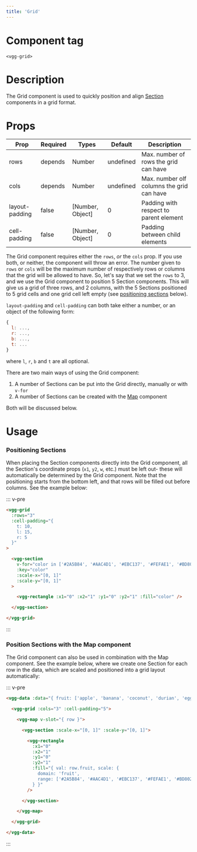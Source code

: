 ```yaml
---
title: 'Grid'
---
```


# Component tag

`<vgg-grid>`

# Description

The Grid component is used to quickly position and align [Section](./section.md)
components in a grid format.

# Props

| Prop           | Required | Types            | Default   | Description                               |
| -------------- | -------- | ---------------- | --------- | ----------------------------------------- |
| rows           | depends  | Number           | undefined | Max. number of rows the grid can have     |
| cols           | depends  | Number           | undefined | Max. number olf columns the grid can have |
| layout-padding | false    | [Number, Object] | 0         | Padding with respect to parent element    |
| cell-padding   | false    | [Number, Object] | 0         | Padding between child elements            |

The Grid component requires either the `rows`, _or_ the `cols` prop. If you use both,
or neither, the component will throw an error. The number given to `rows` or `cols`
will be the maximum number of respectively rows or columns that the grid will be
allowed to have. So, let's say that we set the `rows` to 3, and we use the Grid
component to position 5 Section components. This will give us a grid of three
rows, and 2 columns, with the 5 Sections positioned to 5 grid cells and one grid
cell left empty (see [positioning sections](#positioning-sections) below).

`layout-padding` and `cell-padding` can both take either a number, or an object
of the following form:

```js
{
  l: ...,
  r: ...,
  b: ...,
  t: ...
}
```

where `l`, `r`, `b` and `t` are all optional.

There are two main ways of using the Grid component:

1. A number of Sections can be put into the Grid directly, manually or with `v-for`
2. A number of Sections can be created with the [Map](./map.md) component

Both will be discussed below.

# Usage

### Positioning Sections

When placing the Section components directly into the Grid component, all the
Section's coordinate props (`x1`, `y2`, `w`, etc.) must be left out- these
will automatically be determined by the Grid component. Note that the positioning
starts from the bottom left, and that rows will be filled out before columns.
See the example below:

::: v-pre
```html
<vgg-grid
  :rows="3"
  :cell-padding="{
    t: 10,
    l: 15,
    r: 5
  }"
>

  <vgg-section
    v-for="color in ['#2A5B84', '#AAC4D1', '#EBC137', '#FEFAE1', '#BD8025']"
    :key="color"
    :scale-x="[0, 1]"
    :scale-y="[0, 1]"
  >

    <vgg-rectangle :x1="0" :x2="1" :y1="0" :y2="1" :fill="color" />

  </vgg-section>

</vgg-grid>
```
:::

<sections-grid />

### Position Sections with the Map component

The Grid component can also be used in combination with the Map component.
See the example below, where we create one Section for each row in the data,
which are scaled and positioned into a grid layout automatically:

::: v-pre
```html
<vgg-data :data="{ fruit: ['apple', 'banana', 'coconut', 'durian', 'eggplant'] }">

  <vgg-grid :cols="3" :cell-padding="5">

    <vgg-map v-slot="{ row }">

      <vgg-section :scale-x="[0, 1]" :scale-y="[0, 1]">

        <vgg-rectangle
          :x1="0"
          :x2="1"
          :y1="0"
          :y2="1"
          :fill="{ val: row.fruit, scale: {
            domain: 'fruit',
            range: ['#2A5B84', '#AAC4D1', '#EBC137', '#FEFAE1', '#BD8025']
          } }"
        />

      </vgg-section>

    </vgg-map>

  </vgg-grid>

</vgg-data>
```
:::

<mapped-sections-grid />
